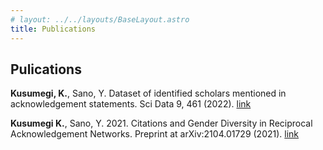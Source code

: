 ```yaml
---
# layout: ../../layouts/BaseLayout.astro
title: Publications
---
```


## Pulications
**Kusumegi, K.**, Sano, Y. Dataset of identified scholars mentioned in acknowledgement
statements. Sci Data 9, 461 (2022). [link](https://www.nature.com/articles/s41597-022-01585-y)


**Kusumegi K.**, Sano, Y. 2021. Citations and Gender Diversity in Reciprocal Acknowledgement
Networks. Preprint at arXiv:2104.01729 (2021). [link](https://arxiv.org/pdf/2104.01729.pdf)

